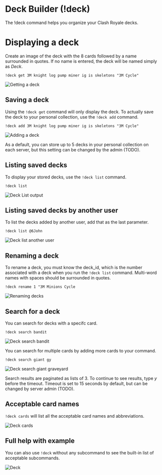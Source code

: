 # Deck Builder (!deck)

The !deck command helps you organize your Clash Royale decks.

# Displaying a deck
Create an image of the deck with the 8 cards followed by a name surrounded in quotes. If no name is entered, the deck will be named simply as *Deck*.

`!deck get 3M knight log pump miner ig is skeletons "3M Cycle"`

![Getting a deck](https://raw.githubusercontent.com/smlbiobot/SML-Cogs/master/wiki/img/deck/deck-get.png)

## Saving a deck
Using the `!deck get` command will only display the deck. To actually save the deck to your personal collection, use the `!deck add` command.

`!deck add 3M knight log pump miner ig is skeletons "3M Cycle"`

![Adding a deck](https://raw.githubusercontent.com/smlbiobot/SML-Cogs/master/wiki/img/deck/deck-add.png)

As a default, you can store up to 5 decks in your personal collection on each server, but this setting can be changed by the admin (TODO).

## Listing saved decks
To display your stored decks, use the `!deck list` command.

`!deck list`

![Deck List output](https://raw.githubusercontent.com/smlbiobot/SML-Cogs/master/wiki/img/deck/deck-list-sml.png)

## Listing saved decks by another user

To list the decks added by another user, add that as the last parameter.

`!deck list @6John`

![Deck list another user](https://raw.githubusercontent.com/smlbiobot/SML-Cogs/master/wiki/img/deck/deck-list-6john.png)

## Renaming a deck

To rename a deck, you must know the deck_id, which is the number associated with a deck when you run the `!deck list` command. Multi-word names with spaces should be surrounded in quotes.

`!deck rename 1 "3M Minions Cycle`

![Renaming decks](https://raw.githubusercontent.com/smlbiobot/SML-Cogs/master/wiki/img/deck/deck-rename.png)

## Search for a deck

You can search for decks with a specifc card.

`!deck search bandit`

![Deck search bandit](https://raw.githubusercontent.com/smlbiobot/SML-Cogs/master/wiki/img/deck/deck-search-bandit.png)

You can search for multiple cards by adding more cards to your command.

`!deck search giant gy`

![Deck search giant graveyard](https://raw.githubusercontent.com/smlbiobot/SML-Cogs/master/wiki/img/deck/deck-search-giant-gy.png)

Search results are paginated as lists of 3. To continue to see results, type _y_ before the timeout. Timeout is set to 15 seconds by default, but can be changed by server admin (TODO).

## Acceptable card names

`!deck cards` will list all the acceptable card names and abbreviations.

![Deck cards](https://raw.githubusercontent.com/smlbiobot/SML-Cogs/master/wiki/img/deck/deck-cards.png)

## Full help with example

You can also use `!deck` without any subcommand to see the built-in list of acceptable subcommands.

![Deck](https://raw.githubusercontent.com/smlbiobot/SML-Cogs/master/wiki/img/deck/deck.png)
